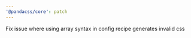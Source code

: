 ```yaml
---
'@pandacss/core': patch
---
```


Fix issue where using array syntax in config recipe generates invalid css
